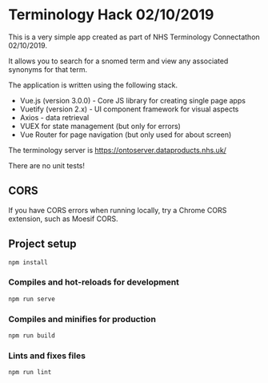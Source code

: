 # Terminology Hack 02/10/2019

This is a very simple app created as part of NHS Terminology Connectathon 02/10/2019.

It allows you to search for a snomed term and view any associated synonyms for that term.

The application is written using the following stack.

* Vue.js (version 3.0.0) - Core JS library for creating single page apps
* Vuetify (version 2.x) - UI component framework for visual aspects
* Axios - data retrieval
* VUEX for state management (but only for errors)
* Vue Router for page navigation (but only used for about screen)

The terminology server is https://ontoserver.dataproducts.nhs.uk/ 

There are no unit tests!

## CORS 

If you have CORS errors when running locally, try a Chrome CORS extension, such as Moesif CORS. 

## Project setup
```
npm install
```

### Compiles and hot-reloads for development
```
npm run serve
```

### Compiles and minifies for production
```
npm run build
```

### Lints and fixes files
```
npm run lint
```

